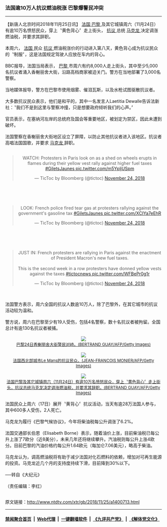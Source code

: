 ### 法国逾10万人抗议燃油税涨 巴黎爆警民冲突
------------------------

<div class="wysiwyg">
 【新唐人北京时间2018年11月25日讯】
 <a href="http://www.ntdtv.com/xtr/gb/articlelistbytag_法国.html" target="_blank">
  法国
 </a>
 <a href="http://www.ntdtv.com/xtr/gb/articlelistbytag_巴黎.html" target="_blank">
  巴黎
 </a>
 及其它城镇周六（11月24日）有逾10万名愤怒民众，穿上〝黄色背心〞走上街头，
 <a href="http://www.ntdtv.com/xtr/gb/articlelistbytag_抗议.html" target="_blank">
  抗议
 </a>
 总统
 <a href="http://www.ntdtv.com/xtr/gb/articlelistbytag_马克龙.html" target="_blank">
  马克龙
 </a>
 决定调涨燃油税，并要求其辞职。
 <br/>
 <br/>
 本周六，
 <a href="http://www.ntdtv.com/xtr/gb/articlelistbytag_法国.html" target="_blank">
  法国
 </a>
 民众
 <a href="http://www.ntdtv.com/xtr/gb/articlelistbytag_抗议.html" target="_blank">
  抗议
 </a>
 燃油税涨价的行动进入第八天，黄色背心成为抗议民众的〝制服〞，这是法国规定驾驶人应放在车内的背心。
 <br/>
 <br/>
 BBC报导，法国当局表示，
 <a href="http://www.ntdtv.com/xtr/gb/articlelistbytag_巴黎.html" target="_blank">
  巴黎
 </a>
 市周六有约8,000人走上街头，其中至少5,000名抗议者涌入香榭丽舍大街，沿路高档商家被迫关门。警方在当地部署了3,000名警察。
 <br/>
 <br/>
 当地媒体报导，警方在巴黎市使用烟雾、催泪瓦斯，以及水枪试图驱散抗议者。
 <br/>
 <br/>
 大多数抗议民众表示，他们是和平的，其中一名发言人Laetitia Dewalle告诉法新社：〝我们不是到这里与警察冲撞，只是想要政府倾听我们的心声。〞
 <br/>
 <br/>
 官员表示，在塞纳河左岸的总统府及国会等重要地区，被划定为禁区，因此未遭到破坏。
 <br/>
 <br/>
 法国警察在香榭丽舍大街地区设立了屏障，以防止其他抗议者进入该地区。抗议者高唱法国国歌，并要求
 <a href="http://www.ntdtv.com/xtr/gb/articlelistbytag_马克龙.html" target="_blank">
  马克龙
 </a>
 辞职。
 <br/>
 <br/>
 <center>
  <blockquote class="twitter-tweet" data-lang="en">
   <p dir="ltr" lang="en">
    WATCH: Protesters in Paris look on as a shed on wheels erupts in flames during their yellow vest rally against higher fuel taxes
    <a href="https://twitter.com/hashtag/GiletsJaunes?src=hash&amp;ref_src=twsrc%5Etfw">
     #GiletsJaunes
    </a>
    <a href="https://t.co/m5YpljUSpm">
     pic.twitter.com/m5YpljUSpm
    </a>
   </p>
   — TicToc by Bloomberg (@tictoc)
   <a href="https://twitter.com/tictoc/status/1066377330501738498?ref_src=twsrc%5Etfw">
    November 24, 2018
   </a>
  </blockquote>
  <br/>
  <div style="clear:both;display:block;">
  </div>
  <br/>
  <br/>
  <blockquote class="twitter-tweet" data-lang="en">
   <p dir="ltr" lang="en">
    LOOK: French police fired tear gas at protesters rallying against the government's gasoline tax
    <a href="https://twitter.com/hashtag/GiletsJaunes?src=hash&amp;ref_src=twsrc%5Etfw">
     #GiletsJaunes
    </a>
    <a href="https://t.co/XCIYa7eEhR">
     pic.twitter.com/XCIYa7eEhR
    </a>
   </p>
   — TicToc by Bloomberg (@tictoc)
   <a href="https://twitter.com/tictoc/status/1066453979448647681?ref_src=twsrc%5Etfw">
    November 24, 2018
   </a>
  </blockquote>
  <br/>
  <div style="clear:both;display:block;">
  </div>
  <br/>
  <br/>
  <blockquote class="twitter-tweet" data-lang="en">
   <p dir="ltr" lang="en">
    JUST IN: French protesters are rallying in Paris against the enactment of President Macron's new fuel taxes.
    <br/>
    <br/>
    This is the second week in a row protesters have donned yellow vests against the taxes
    <a href="https://twitter.com/hashtag/tictocnews?src=hash&amp;ref_src=twsrc%5Etfw">
     #tictocnews
    </a>
    <a href="https://t.co/WFBePr0g1r">
     pic.twitter.com/WFBePr0g1r
    </a>
   </p>
   — TicToc by Bloomberg (@tictoc)
   <a href="https://twitter.com/tictoc/status/1066343595530231809?ref_src=twsrc%5Etfw">
    November 24, 2018
   </a>
  </blockquote>
  <br/>
  <div style="clear:both;display:block;">
  </div>
 </center>
 <br/>
 法国警方表示，周六全国的抗议人数逾10万人，除了巴黎外，在其它城市的抗议活动较为温和。
 <br/>
 <br/>
 警方说，周六在巴黎至少有19人受伤，包括4名警察，数十名抗议者被拘留。全国总计有逾130名抗议者被捕。
 <br/>
 <br/>
 <center>
  <a href="http://imgs.ntdtv.com/pic/2018/11-25/p9142171a698430658.jpg" target="_blank">
   <img border="0" src="http://imgs.ntdtv.com/pic/2018/11-25/p9142171a698430658-ss.jpg"/>
   <br/>
   <font size="-1">
    巴黎24日香榭丽舍大街警民对峙。(BERTRAND GUAY/AFP/Getty Images)
   </font>
  </a>
  <br/>
  <br/>
  <a href="http://imgs.ntdtv.com/pic/2018/11-25/p9142172a807180344.jpg" target="_blank">
   <img border="0" src="http://imgs.ntdtv.com/pic/2018/11-25/p9142172a807180344-ss.jpg"/>
   <br/>
   <font size="-1">
    法国西北部城市Le Mans的抗议民众。(JEAN-FRANCOIS MONIER/AFP/Getty Images)
   </font>
  </a>
  <br/>
  <br/>
  <a href="http://imgs.ntdtv.com/pic/2018/11-25/p9142191a772767289.jpg" target="_blank">
   <img border="0" src="http://imgs.ntdtv.com/pic/2018/11-25/p9142191a772767289-ss.jpg"/>
   <br/>
   <font size="-1">
    法国巴黎及其它城镇周六（11月24日）有逾10万名愤怒民众，穿上〝黄色背心〞走上街头，抗议总统马克龙决定调涨燃油税，并要求其辞职。(BERTRAND GUAY/AFP/Getty Images)
   </font>
  </a>
 </center>
 <br/>
 法国民众上周六（17日）展开〝黄背心〞抗议活动，当天有逾28万法国人参与，其中600多人受伤，2人死亡。
 <br/>
 <br/>
 马克龙为履行《巴黎气候协议》，今年将柴油税每公升调涨了6.2%。
 <br/>
 <br/>
 法国交通部长伯恩（Elisabeth Borne）表示，随着油价上涨，目前柴油税已每公升上涨了7欧分（近8美分），未来几年还将继续攀升。汽油税则每公升上涨4欧分。目前巴黎的汽油价格约每公升1.64欧元（每加仑7.06美元），略高于柴油。
 <br/>
 <br/>
 马克龙认为，调高燃油税将有助于减少法国对化石燃料的依赖，增加对可再生能源的投资。马克龙近几个月的支持度持续下滑，目前降到30%以下。
 <br/>
 <br/>
 ──转自《大纪元》
 <br/>
 <br/>
 （责任编辑：李红）
</div>

<br/>原文链接：http://www.ntdtv.com/xtr/gb/2018/11/25/a1400713.html


------------------------
#### [禁闻聚合首页](https://github.com/gfw-breaker/banned-news/blob/master/README.md) &nbsp;|&nbsp; [Web代理](https://github.com/gfw-breaker/open-proxy/blob/master/README.md) &nbsp;|&nbsp; [一键翻墙软件](https://github.com/gfw-breaker/nogfw/blob/master/README.md) &nbsp;|&nbsp; [《九评共产党》](https://github.com/gfw-breaker/9ping.md/blob/master/README.md#九评之一评共产党是什么) &nbsp;|&nbsp; [《解体党文化》](https://github.com/gfw-breaker/jtdwh.md/blob/master/README.md#绪论)